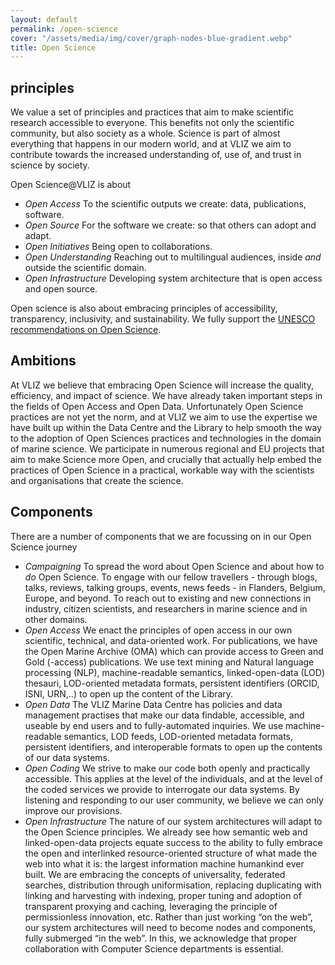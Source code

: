 ```yaml
---
layout: default
permalink: /open-science
cover: "/assets/media/img/cover/graph-nodes-blue-gradient.webp"
title: Open Science
---
```



## principles <a name="principles"></a>
We value a set of principles and practices that aim to make scientific research accessible to everyone. This benefits not only the scientific community, but also society as a whole. Science is part of almost everything that happens in our modern world, and at VLIZ we aim to contribute towards the increased understanding of, use of, and trust in science by society.  

Open Science@VLIZ is about  
- *Open Access* To the scientific outputs we create: data, publications, software.
- *Open Source* For the software we create: so that others can adopt and adapt. 
- *Open Initiatives* Being open to collaborations.
- *Open Understanding* Reaching out to multilingual audiences, inside *and* outside the scientific domain.
- *Open Infrastructure* Developing system architecture that is open access and open source.

Open science is also about embracing principles of accessibility, transparency, inclusivity, and sustainability. We fully support the [UNESCO recommendations on Open Science](https://www.unesco.org/en/open-science/about). 

## Ambitions <a name="ambitions"></a>
At VLIZ we believe that embracing Open Science will increase the quality, efficiency, and impact of science. We have already taken important steps in the fields of Open Access and Open Data. Unfortunately Open Science practices are not yet the norm, and at VLIZ we aim to use the expertise we have built up within the Data Centre and the Library to help smooth the way to the adoption of Open Sciences practices and technologies in the domain of marine science. We participate in numerous regional and EU projects that aim to make Science more Open, and crucially that actually help embed the practices of Open Science in a practical, workable way with the scientists and organisations that create the science. 

## Components <a name="components"></a>

There are a number of components that we are focussing on in our Open Science journey
- *Campaigning* To spread the word about Open Science and about how to *do* Open Science. To engage with our fellow travellers - through blogs, talks, reviews, talking groups, events, news feeds - in Flanders, Belgium, Europe, and beyond. To reach out to existing and new connections in industry, citizen scientists, and researchers in marine science and in other domains. 
- *Open Access* We enact the principles of open access in our own scientific, technical, and data-oriented work. For publications, we have the Open Marine Archive (OMA) which can provide access to Green and Gold (-access) publications. We use text mining and Natural language processing (NLP), machine-readable semantics, linked-open-data (LOD) thesauri, LOD-oriented metadata formats, persistent identifiers (ORCID, ISNI, URN,..) to open up the content of the Library. 
- *Open Data* The VLIZ Marine Data Centre has policies and data management practises that make our data findable, accessible, and useable by end users and to fully-automated inquiries. We use machine-readable semantics, LOD feeds, LOD-oriented metadata formats, persistent identifiers, and interoperable formats to open up the contents of our data systems. 
- *Open Coding* We strive to make our code both openly and practically accessible. This applies at the level of the individuals, and at the level of the coded services we provide to interrogate our data systems. By listening and responding to our user community, we believe we can only improve our provisions.
- *Open Infrastructure* The nature of our system architectures will adapt to the Open Science principles. We already see how semantic web and linked-open-data projects equate success to the ability to fully embrace the open and interlinked resource-oriented structure of what made the web into what it is: the largest information machine humankind ever built. We are embracing the concepts of universality, federated searches, distribution through uniformisation, replacing duplicating with linking and harvesting with indexing, proper tuning and adoption of transparent proxying and caching, leveraging the principle of permissionless innovation, etc. Rather than just working “on the web”, our system architectures will need to become nodes and components, fully submerged “in the web”. In this, we acknowledge that proper collaboration with Computer Science departments is essential.
   




